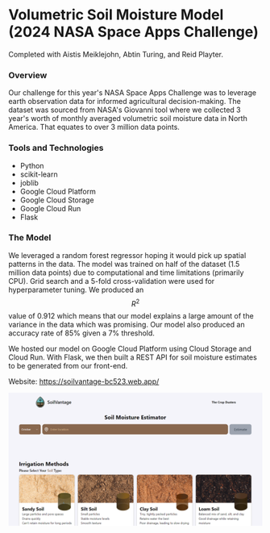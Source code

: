 # Volumetric Soil Moisture Model (2024 NASA Space Apps Challenge)

Completed with Aistis Meiklejohn, Abtin Turing, and Reid Playter.

### Overview

Our challenge for this year's NASA Space Apps Challenge was to leverage earth observation data for informed agricultural decision-making. The dataset was sourced from NASA's Giovanni tool where we collected 3 year's worth of monthly averaged volumetric soil moisture data in North America. That equates to over 3 million data points.

### Tools and Technologies

- Python
- scikit-learn
- joblib
- Google Cloud Platform
- Google Cloud Storage
- Google Cloud Run
- Flask

### The Model

We leveraged a random forest regressor hoping it would pick up spatial patterns in the data. The model was trained on half of the dataset (1.5 million data points) due to computational and time limitations (primarily CPU). Grid search and a 5-fold cross-validation were used for hyperparameter tuning. We produced an $$R^2$$ value of 0.912 which means that our model explains a large amount of the variance in the data which was promising. Our model also produced an accuracy rate of 85% given a 7% threshold. 

We hosted our model on Google Cloud Platform using Cloud Storage and Cloud Run. With Flask, we then built a REST API for soil moisture estimates to be generated from our front-end.  

Website: https://soilvantage-bc523.web.app/ 

![alt text](https://github.com/jobcabanto/NASA-Soil-Moisture-Model/blob/main/Screenshot%202024-10-15%20161901.png) 
